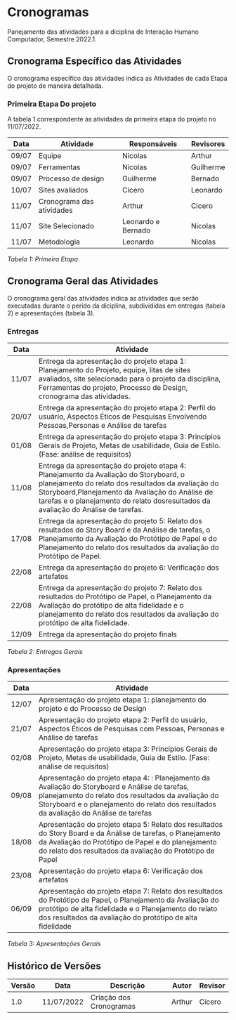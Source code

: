 # Cronogramas

Panejamento das atividades para a diciplina de Interação Humano Computador, Semestre 2022.1.

## Cronograma Específico das Atividades

O cronograma especifíco das atividades indica as Atividades de cada Etapa do projeto de maneira detalhada.

### Primeira Etapa Do projeto

A tabela 1 correspondente às atividades da primeira etapa do projeto no 11/07/2022.


| Data  | Atividade                                               | Responsáveis             | Revisores         |
| ----- | ------------------------------------------------------- | ------------------------ | ----------------- |
| 09/07 | Equipe        |   Nicolas                  | Arthur             |
| 09/07 | Ferramentas           | Nicolas                    | Guilherme             |
| 09/07 | Processo de design            | Guilherme                    | Bernado             |
| 10/07 | Sites avaliados           | Cicero                    | Leonardo             |
| 11/07 | Cronograma das atividades           | Arthur                    | Cicero             |
| 11/07 | Site Selecionado            | Leonardo e Bernado                 | Nicolas             |
| 11/07 | Metodologia         | Leonardo                | Nicolas             |
   
_Tabela 1: Primeira Etapa_

## Cronograma Geral das Atividades

O cronograma geral das atividades indica as atividades que serão executadas durante o perido da diciplina, subdivididas em entregas (tabela 2) e apresentações (tabela 3).

### Entregas

| Data  | Atividade                                                                                                                                                                                 |
| ----- | ----------------------------------------------------------------------------------------------------------------------------------------------------------------------------------------- |
| 11/07 | Entrega da apresentação do projeto etapa 1: Planejamento do Projeto, equipe, litas de sites avaliados, site selecionado para o projeto da disciplina, Ferramentas do projeto, Processo de Design, cronograma das atividades. |
| 20/07 | Entrega da apresentação do projeto etapa 2: Perfil do usuário, Aspectos Éticos de Pesquisas Envolvendo Pessoas,Personas e Análise de tarefas  |
| 01/08 | Entrega da apresentação do projeto etapa 3: Princípios Gerais de Projeto, Metas de usabilidade, Guia de Estilo. (Fase: análise de requisitos)  |
| 11/08 | Entrega da apresentação do projeto etapa 4: Planejamento da Avaliação do Storyboard, o planejamento do relato dos resultados da avaliação do Storyboard,Planejamento da Avaliação do Análise de tarefas e o planejamento do relato dosresultados da avaliação do Análise de tarefas.  |
| 17/08 | Entrega da apresentação do projeto 5: Relato dos resultados do Story Board e da Análise de tarefas, o Planejamento da Avaliação do Protótipo de Papel e do Planejamento do relato dos resultados da avaliação do Protótipo de Papel.  |
| 22/08 | Entrega da apresentação do projeto 6: Verificação dos artefatos |
| 22/08 | Entrega da apresentação do projeto 7: Relato dos resultados do Protótipo de Papel, o Planejamento da Avaliação do protótipo de alta fidelidade e o planejamento do relato dos resultados da avaliação do protótipo de alta fidelidade. |
| 12/09 | Entrega da apresentação do projeto finals |

_Tabela 2: Entregas Gerais_


### Apresentações
| Data  | Atividade                                                                                                                                                                                 |
| ----- | ----------------------------------------------------------------------------------------------------------------------------------------------------------------------------------------- |
| 12/07 | Apresentação do projeto etapa 1: planejamento do projeto e do Processo de Design |
| 21/07 | Apresentação do projeto etapa 2: Perfil do usuário, Aspectos Éticos de Pesquisas com Pessoas, Personas e Análise de tarefas |
| 02/08 | Apresentação do projeto etapa 3: Princípios Gerais de Projeto, Metas de usabilidade, Guia de Estilo. (Fase: análise de requisitos) |
| 09/08 |Apresentação do projeto etapa 4: : Planejamento da Avaliação do Storyboard e Análise de tarefas, planejamento do relato dos resultados da avaliação do Storyboard e o planejamento do relato dos resultados da avaliação do Análise de tarefas |
| 18/08 | Apresentação do projeto etapa 5: Relato dos resultados do Story Board e da Análise de tarefas, o Planejamento da Avaliação do Protótipo de Papel e do planejamento do relato dos resultados da avaliação do Protótipo de Papel |
| 23/08 | Apresentação do projeto etapa 6: Verificação dos artefatos |
| 06/09 | Apresentação do projeto etapa 7: Relato dos resultados do Protótipo de Papel, o Planejamento da Avaliação do protótipo de alta fidelidade e o Planejamento do relato dos resultados da avaliação do protótipo de alta fidelidade |

_Tabela 3: Apresentações Gerais_

## Histórico de Versões

| Versão | Data       | Descrição                   | Autor             | Revisor |
| ------ | ---------- | --------------------------- | ----------------- |---------|
| 1.0    | 11/07/2022 | Criação dos Cronogramas     | Arthur            | Cicero |
